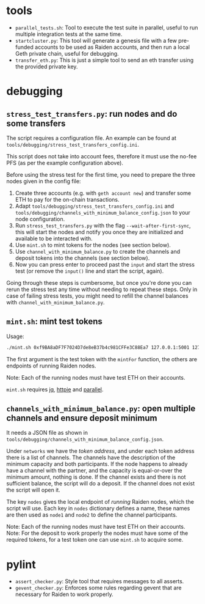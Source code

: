 # tools

- `parallel_tests.sh`: Tool to execute the test suite in parallel, useful to
  run multiple integration tests at the same time.
- `startcluster.py`: This tool will generate a genesis file with a few
  pre-funded accounts to be used as Raiden accounts, and then run a local
  Geth private chain, useful for debugging.
- `transfer_eth.py`: This is just a simple tool to send an eth transfer using
  the provided private key.

# debugging

## `stress_test_transfers.py`: run nodes and do some transfers
The script requires a configuration file. An example can be found at `tools/debugging/stress_test_transfers_config.ini`.

This script does not take into account fees, therefore it must use the no-fee PFS
(as per the example configuration above).

Before using the stress test for the first time, you need to prepare the three nodes given in the config file:
1. Create three accounts (e.g. with `geth account new`) and transfer some ETH to pay for the on-chain transactions.
2. Adapt `tools/debugging/stress_test_transfers_config.ini` and `tools/debugging/channels_with_minimum_balance_config.json` to your node configuration.
3. Run `stress_test_transfers.py` with the flag `--wait-after-first-sync`, this will start the nodes and notify you once they are initialized and available to be interacted with.
4. Use `mint.sh` to mint tokens for the nodes (see section below).
5. Use `channel_with_minimum_balance.py` to create the channels and deposit tokens into the channels (see section below).
6. Now you can press enter to proceed past the `input` and start the stress test (or remove the `input()` line and start the script, again).

Going through these steps is cumbersome, but once you're done you can rerun the stress test any time without needing to repeat these steps. Only in case of failing stress tests, you might need to refill the channel balances with `channel_with_minimum_balance.py`.

## `mint.sh`: mint test tokens

Usage:
```sh
./mint.sh 0xf9BA8aDF7F7024D7de8eB37b4c981CFFe3C88Ea7 127.0.0.1:5001 127.0.0.1:5002 127.0.0.1:5000
```

The first argument is the test token with the `mintFor` function, the others
are endpoints of running Raiden nodes.

Note: Each of the running nodes must have test ETH on their accounts.

`mint.sh` requires [jq](https://stedolan.github.io/jq/), [httpie](https://httpie.org/) and [parallel](https://www.gnu.org/software/parallel/).

## `channels_with_minimum_balance.py`: open multiple channels and ensure deposit minimum

It needs a JSON file as shown in `tools/debugging/channels_with_minimum_balance_config.json`.

Under `networks` we have the *token address*, and under each token address
there is a list of channels. The channels have the description of the minimum
capacity and both participants. If the node happens to already have a channel
with the partner, and the capacity is equal-or-over the minimum amount, nothing
is done. If the channel exists and there is not sufficient balance, the script
will do a deposit. If the channel does not exist the script will open it.

The key `nodes` gives the local endpoint of *running* Raiden nodes, which the
script will use. Each key in `nodes` dictionary defines a name, these names are
then used as `node1` and `node2` to define the channel participants.

Note: Each of the running nodes must have test ETH on their accounts.
Note: For the deposit to work properly the nodes must have some of the required
tokens, for a test token one can use `mint.sh` to acquire some.

# pylint

- `assert_checker.py`: Style tool that requires messages to all asserts.
- `gevent_checker.py`: Enforces some rules regarding gevent that are necessary
  for Raiden to work properly.
